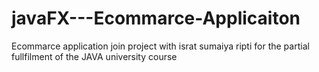 # javaFX---Ecommarce-Applicaiton
Ecommarce application join project with israt sumaiya ripti for the partial fullfilment of the JAVA university course
